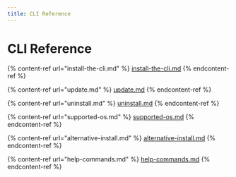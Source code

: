 ```yaml
---
title: CLI Reference
---
```

# CLI Reference

{% content-ref url="install-the-cli.md" %}
[install-the-cli.md](install-the-cli.md)
{% endcontent-ref %}

{% content-ref url="update.md" %}
[update.md](update.md)
{% endcontent-ref %}

{% content-ref url="uninstall.md" %}
[uninstall.md](uninstall.md)
{% endcontent-ref %}

{% content-ref url="supported-os.md" %}
[supported-os.md](supported-os.md)
{% endcontent-ref %}

{% content-ref url="alternative-install.md" %}
[alternative-install.md](alternative-install.md)
{% endcontent-ref %}

{% content-ref url="help-commands.md" %}
[help-commands.md](help-commands.md)
{% endcontent-ref %}
